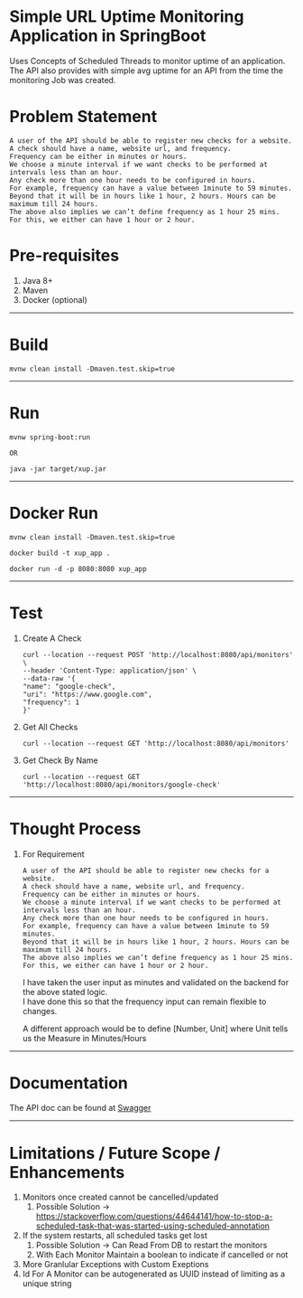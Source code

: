 # Simple URL Uptime Monitoring Application in SpringBoot
Uses Concepts of Scheduled Threads to monitor uptime of an application.  
The API also provides with simple avg uptime for an API from the time the monitoring Job was created.  


# Problem Statement
```    
A user of the API should be able to register new checks for a website. 
A check should have a name, website url, and frequency.
Frequency can be either in minutes or hours.
We choose a minute interval if we want checks to be performed at intervals less than an hour.
Any check more than one hour needs to be configured in hours.
For example, frequency can have a value between 1minute to 59 minutes.
Beyond that it will be in hours like 1 hour, 2 hours. Hours can be maximum till 24 hours.
The above also implies we can’t define frequency as 1 hour 25 mins. For this, we either can have 1 hour or 2 hour.
```

# Pre-requisites
1. Java 8+
2. Maven
3. Docker (optional)

---

# Build

```shell
mvnw clean install -Dmaven.test.skip=true
```

---

# Run

```shell
mvnw spring-boot:run

OR 

java -jar target/xup.jar
```

---

# Docker Run
```shell
mvnw clean install -Dmaven.test.skip=true

docker build -t xup_app .

docker run -d -p 8080:8080 xup_app
```

---

# Test
1. Create A Check
    ```shell
    curl --location --request POST 'http://localhost:8080/api/monitors' \
    --header 'Content-Type: application/json' \
    --data-raw '{
    "name": "google-check",
    "uri": "https://www.google.com",
    "frequency": 1
    }'
    ```

1. Get All Checks 
    ```shell
    curl --location --request GET 'http://localhost:8080/api/monitors'
    ```
1. Get Check By Name
    ```shell
    curl --location --request GET 'http://localhost:8080/api/monitors/google-check'
    ```

---


# Thought Process

1. For Requirement
    ```
    A user of the API should be able to register new checks for a website. 
    A check should have a name, website url, and frequency.
    Frequency can be either in minutes or hours.
    We choose a minute interval if we want checks to be performed at intervals less than an hour.
    Any check more than one hour needs to be configured in hours.
    For example, frequency can have a value between 1minute to 59 minutes.
    Beyond that it will be in hours like 1 hour, 2 hours. Hours can be maximum till 24 hours.
    The above also implies we can’t define frequency as 1 hour 25 mins. For this, we either can have 1 hour or 2 hour.
    ```
   I have taken the user input as minutes and validated on the backend for the above stated logic.  
   I have done this so that the frequency input can remain flexible to changes.

   A different approach would be to define [Number, Unit] where Unit tells us the Measure in Minutes/Hours

---

# Documentation

The API doc can be found at [Swagger]

---

# Limitations / Future Scope / Enhancements

1. Monitors once created cannot be cancelled/updated
    1. Possible Solution -> https://stackoverflow.com/questions/44644141/how-to-stop-a-scheduled-task-that-was-started-using-scheduled-annotation
1. If the system restarts, all scheduled tasks get lost
    1. Possible Solution -> Can Read From DB to restart the monitors
    1. With Each Monitor Maintain a boolean to indicate if cancelled or not
1. More Granlular Exceptions with Custom Exeptions
1. Id For A Monitor can be autogenerated as UUID instead of limiting as a unique string


[Swagger]: http://localhost:8080/swagger-ui.html
